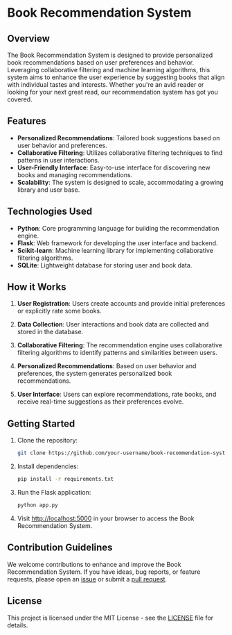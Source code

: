 # Book Recommendation System

## Overview

The Book Recommendation System is designed to provide personalized book recommendations based on user preferences and behavior. Leveraging collaborative filtering and machine learning algorithms, this system aims to enhance the user experience by suggesting books that align with individual tastes and interests. Whether you're an avid reader or looking for your next great read, our recommendation system has got you covered.

## Features

- **Personalized Recommendations**: Tailored book suggestions based on user behavior and preferences.
- **Collaborative Filtering**: Utilizes collaborative filtering techniques to find patterns in user interactions.
- **User-Friendly Interface**: Easy-to-use interface for discovering new books and managing recommendations.
- **Scalability**: The system is designed to scale, accommodating a growing library and user base.

## Technologies Used

- **Python**: Core programming language for building the recommendation engine.
- **Flask**: Web framework for developing the user interface and backend.
- **Scikit-learn**: Machine learning library for implementing collaborative filtering algorithms.
- **SQLite**: Lightweight database for storing user and book data.

## How it Works

1. **User Registration**: Users create accounts and provide initial preferences or explicitly rate some books.

2. **Data Collection**: User interactions and book data are collected and stored in the database.

3. **Collaborative Filtering**: The recommendation engine uses collaborative filtering algorithms to identify patterns and similarities between users.

4. **Personalized Recommendations**: Based on user behavior and preferences, the system generates personalized book recommendations.

5. **User Interface**: Users can explore recommendations, rate books, and receive real-time suggestions as their preferences evolve.

## Getting Started

1. Clone the repository:

    ```bash
    git clone https://github.com/your-username/book-recommendation-system.git
    ```

2. Install dependencies:

    ```bash
    pip install -r requirements.txt
    ```

3. Run the Flask application:

    ```bash
    python app.py
    ```

4. Visit [http://localhost:5000](http://localhost:5000) in your browser to access the Book Recommendation System.

## Contribution Guidelines

We welcome contributions to enhance and improve the Book Recommendation System. If you have ideas, bug reports, or feature requests, please open an [issue](https://github.com/your-username/book-recommendation-system/issues) or submit a [pull request](https://github.com/your-username/book-recommendation-system/pulls).

## License

This project is licensed under the MIT License - see the [LICENSE](LICENSE) file for details.
